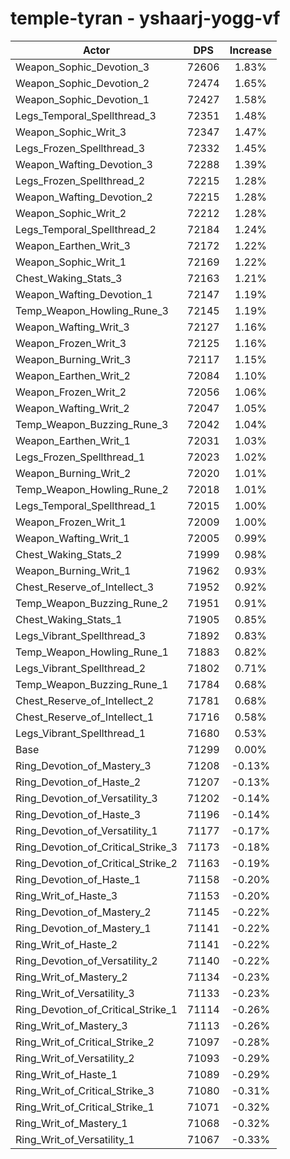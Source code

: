 # temple-tyran - yshaarj-yogg-vf
| Actor | DPS | Increase |
|---|:---:|:---:|
|Weapon_Sophic_Devotion_3|72606|1.83%|
|Weapon_Sophic_Devotion_2|72474|1.65%|
|Weapon_Sophic_Devotion_1|72427|1.58%|
|Legs_Temporal_Spellthread_3|72351|1.48%|
|Weapon_Sophic_Writ_3|72347|1.47%|
|Legs_Frozen_Spellthread_3|72332|1.45%|
|Weapon_Wafting_Devotion_3|72288|1.39%|
|Legs_Frozen_Spellthread_2|72215|1.28%|
|Weapon_Wafting_Devotion_2|72215|1.28%|
|Weapon_Sophic_Writ_2|72212|1.28%|
|Legs_Temporal_Spellthread_2|72184|1.24%|
|Weapon_Earthen_Writ_3|72172|1.22%|
|Weapon_Sophic_Writ_1|72169|1.22%|
|Chest_Waking_Stats_3|72163|1.21%|
|Weapon_Wafting_Devotion_1|72147|1.19%|
|Temp_Weapon_Howling_Rune_3|72145|1.19%|
|Weapon_Wafting_Writ_3|72127|1.16%|
|Weapon_Frozen_Writ_3|72125|1.16%|
|Weapon_Burning_Writ_3|72117|1.15%|
|Weapon_Earthen_Writ_2|72084|1.10%|
|Weapon_Frozen_Writ_2|72056|1.06%|
|Weapon_Wafting_Writ_2|72047|1.05%|
|Temp_Weapon_Buzzing_Rune_3|72042|1.04%|
|Weapon_Earthen_Writ_1|72031|1.03%|
|Legs_Frozen_Spellthread_1|72023|1.02%|
|Weapon_Burning_Writ_2|72020|1.01%|
|Temp_Weapon_Howling_Rune_2|72018|1.01%|
|Legs_Temporal_Spellthread_1|72015|1.00%|
|Weapon_Frozen_Writ_1|72009|1.00%|
|Weapon_Wafting_Writ_1|72005|0.99%|
|Chest_Waking_Stats_2|71999|0.98%|
|Weapon_Burning_Writ_1|71962|0.93%|
|Chest_Reserve_of_Intellect_3|71952|0.92%|
|Temp_Weapon_Buzzing_Rune_2|71951|0.91%|
|Chest_Waking_Stats_1|71905|0.85%|
|Legs_Vibrant_Spellthread_3|71892|0.83%|
|Temp_Weapon_Howling_Rune_1|71883|0.82%|
|Legs_Vibrant_Spellthread_2|71802|0.71%|
|Temp_Weapon_Buzzing_Rune_1|71784|0.68%|
|Chest_Reserve_of_Intellect_2|71781|0.68%|
|Chest_Reserve_of_Intellect_1|71716|0.58%|
|Legs_Vibrant_Spellthread_1|71680|0.53%|
|Base|71299|0.00%|
|Ring_Devotion_of_Mastery_3|71208|-0.13%|
|Ring_Devotion_of_Haste_2|71207|-0.13%|
|Ring_Devotion_of_Versatility_3|71202|-0.14%|
|Ring_Devotion_of_Haste_3|71196|-0.14%|
|Ring_Devotion_of_Versatility_1|71177|-0.17%|
|Ring_Devotion_of_Critical_Strike_3|71173|-0.18%|
|Ring_Devotion_of_Critical_Strike_2|71163|-0.19%|
|Ring_Devotion_of_Haste_1|71158|-0.20%|
|Ring_Writ_of_Haste_3|71153|-0.20%|
|Ring_Devotion_of_Mastery_2|71145|-0.22%|
|Ring_Devotion_of_Mastery_1|71141|-0.22%|
|Ring_Writ_of_Haste_2|71141|-0.22%|
|Ring_Devotion_of_Versatility_2|71140|-0.22%|
|Ring_Writ_of_Mastery_2|71134|-0.23%|
|Ring_Writ_of_Versatility_3|71133|-0.23%|
|Ring_Devotion_of_Critical_Strike_1|71114|-0.26%|
|Ring_Writ_of_Mastery_3|71113|-0.26%|
|Ring_Writ_of_Critical_Strike_2|71097|-0.28%|
|Ring_Writ_of_Versatility_2|71093|-0.29%|
|Ring_Writ_of_Haste_1|71089|-0.29%|
|Ring_Writ_of_Critical_Strike_3|71080|-0.31%|
|Ring_Writ_of_Critical_Strike_1|71071|-0.32%|
|Ring_Writ_of_Mastery_1|71068|-0.32%|
|Ring_Writ_of_Versatility_1|71067|-0.33%|
